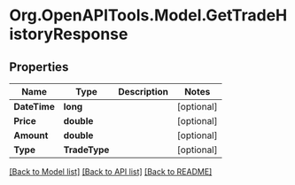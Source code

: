 # Org.OpenAPITools.Model.GetTradeHistoryResponse
## Properties

Name | Type | Description | Notes
------------ | ------------- | ------------- | -------------
**DateTime** | **long** |  | [optional] 
**Price** | **double** |  | [optional] 
**Amount** | **double** |  | [optional] 
**Type** | **TradeType** |  | [optional] 

[[Back to Model list]](../README.md#documentation-for-models) [[Back to API list]](../README.md#documentation-for-api-endpoints) [[Back to README]](../README.md)

